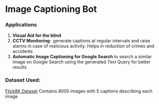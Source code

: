 # Image Captioning Bot

### Applications
<ol>
  <li><b>Visual Aid for the blind</b></li>
  <li><b>CCTV Monitoring</b>- generate captions at regular intervals and raise alarms in case of malicious activity. Helps in reduction of crimes and accidents</li>
  <li><b>Automatic Image Captioning for Google Search</b> to search a similar image on Google Search using the generated Text Query for better results</li>
  </ol>


### Dataset Used: 
<p> <a href="https://www.kaggle.com/shadabhussain/flickr8k">Flick8K Dataset</a> Contains 8000 images with 5 captions describing each image</p>
